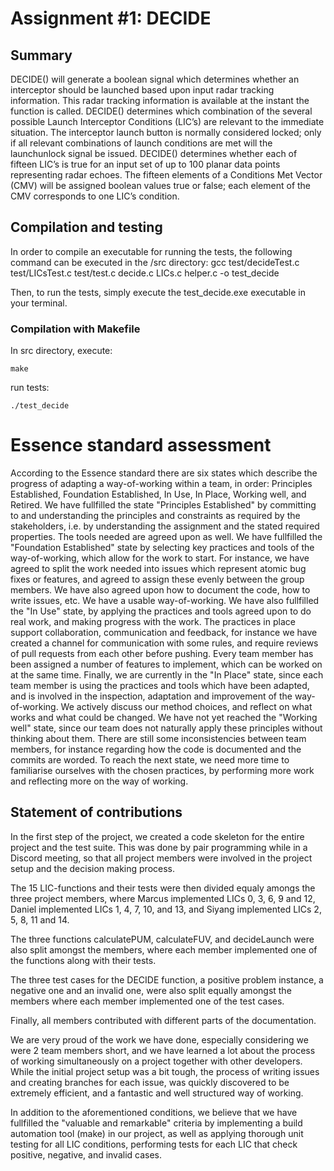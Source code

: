 # Assignment #1: DECIDE

## Summary
DECIDE() will generate a boolean signal which determines whether an interceptor should be launched based upon input radar tracking information. This radar tracking information is available at the instant the function is called.
DECIDE() determines which combination of the several possible Launch Interceptor Conditions (LIC’s) are relevant to the immediate situation. The interceptor launch button is normally considered locked; only if all relevant combinations of launch conditions are met will the launchunlock signal be issued.
DECIDE() determines whether each of fifteen LIC’s is true for an input set of up to 100 planar data points representing radar echoes. The fifteen elements of a Conditions Met Vector (CMV) will be assigned boolean values true or false; each element of the CMV corresponds to one LIC’s condition.

## Compilation and testing
In order to compile an executable for running the tests, the following command can be executed in the /src directory:
gcc test/decideTest.c test/LICsTest.c test/test.c decide.c LICs.c helper.c -o test_decide

Then, to run the tests, simply execute the test_decide.exe executable in your terminal.
### Compilation with Makefile
In src directory, execute:
```
make
```
run tests:
```
./test_decide
```

# Essence standard assessment
According to the Essence standard there are six states which describe the progress of adapting a way-of-working within a team, in order: Principles Established, Foundation Established, In Use, In Place, Working well, and Retired. We have fullfilled the state "Principles Established" by committing to and understanding the principles and constraints as required by the stakeholders, i.e. by understanding the assignment and the stated required properties. The tools needed are agreed upon as well. We have fullfilled the "Foundation Established" state by selecting key practices and tools of the way-of-working, which allow for the work to start. For instance, we have agreed to split the work needed into issues which represent atomic bug fixes or features, and agreed to assign these evenly between the group members. We have also agreed upon how to document the code, how to write issues, etc. We have a usable way-of-working. We have also fullfilled the "In Use" state, by applying the practices and tools agreed upon to do real work, and making progress with the work. The practices in place support collaboration, communication and feedback, for instance we have created a channel for communication with some rules, and require reviews of pull requests from each other before pushing. Every team member has been assigned a number of features to implement, which can be worked on at the same time. Finally, we are currently in the "In Place" state, since each team member is using the practices and tools which have been adapted, and is involved in the inspection, adaptation and improvement of the way-of-working. We actively discuss our method choices, and reflect on what works and what could be changed. We have not yet reached the "Working well" state, since our team does not naturally apply these principles without thinking about them. There are still some inconsistencies between team members, for instance regarding how the code is documented and the commits are worded. To reach the next state, we need more time to familiarise ourselves with the chosen practices, by performing more work and reflecting more on the way of working.

## Statement of contributions
In the first step of the project, we created a code skeleton for the entire project and the test suite. This was done by pair programming while in a Discord meeting, so that all project members were involved in the project setup and the decision making process.

The 15 LIC-functions and their tests were then divided equaly amongs the three project members, where Marcus implemented LICs 0, 3, 6, 9 and 12, Daniel implemented LICs 1, 4, 7, 10, and 13, and Siyang implemented LICs 2, 5, 8, 11 and 14.

The three functions calculatePUM, calculateFUV, and decideLaunch were also split amongst the members, where each member implemented one of the functions along with their tests.

The three test cases for the DECIDE function, a positive problem instance, a negative one and an invalid one, were also split equally amongst the members where each member implemented one of the test cases.

Finally, all members contributed with different parts of the documentation.

We are very proud of the work we have done, especially considering we were 2 team members short, and we have learned a lot about the process of working simultaneously on a project together with other developers. While the initial project setup was a bit tough, the process of writing issues and creating branches for each issue, was quickly discovered to be extremely efficient, and a fantastic and well structured way of working.

In addition to the aforementioned conditions, we believe that we have fullfilled the "valuable and remarkable" criteria by implementing a build automation tool (make) in our project, as well as applying thorough unit testing for all LIC conditions, performing tests for each LIC that check positive, negative, and invalid cases.

